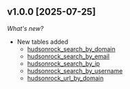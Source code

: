 ## v1.0.0 [2025-07-25]

_What's new?_

- New tables added
  - [hudsonrock_search_by_domain](https://hub.steampipe.io/plugins/turbot/hudsonrock/tables/hudsonrock_search_by_domain)
  - [hudsonrock_search_by_email](https://hub.steampipe.io/plugins/turbot/hudsonrock/tables/hudsonrock_search_by_email)
  - [hudsonrock_search_by_ip](https://hub.steampipe.io/plugins/turbot/hudsonrock/tables/hudsonrock_search_by_ip)
  - [hudsonrock_search_by_username](https://hub.steampipe.io/plugins/turbot/hudsonrock/tables/hudsonrock_search_by_username)
  - [hudsonrock_url_by_domain](https://hub.steampipe.io/plugins/turbot/hudsonrock/tables/hudsonrock_url_by_domain)